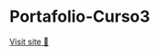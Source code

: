 ﻿# Portafolio-Curso3

 <a href="https://alejosat.github.io/portafolio-curso-alura-latam/" target="_blank">Visit site 🚀</a>
